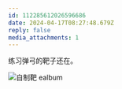 ```yaml
---
id: 112285612026596686
date: 2024-04-17T08:27:48.679Z
reply: false
media_attachments: 1
---
```


练习弹弓的靶子还在。

![自制靶
ealbum](https://files.e5n.cc/media_attachments/files/112/285/610/550/016/122/original/87419d5d43752c11.jpg)
